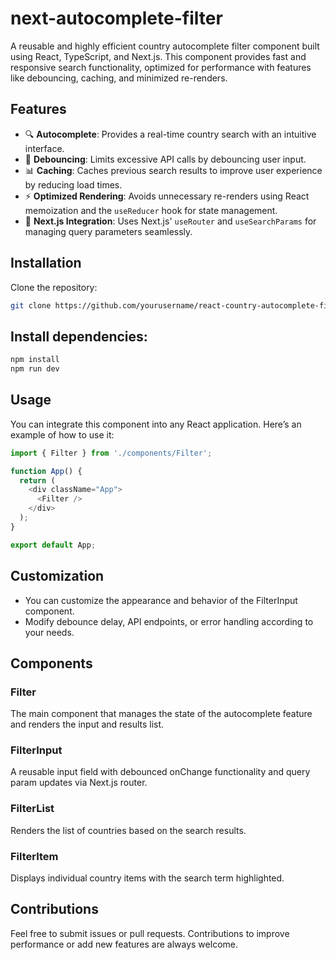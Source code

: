 # next-autocomplete-filter
A reusable and highly efficient country autocomplete filter component built using React, TypeScript, and Next.js. This component provides fast and responsive search functionality, optimized for performance with features like debouncing, caching, and minimized re-renders.

## Features

- 🔍 **Autocomplete**: Provides a real-time country search with an intuitive interface.
- 💾 **Debouncing**: Limits excessive API calls by debouncing user input.
- 📊 **Caching**: Caches previous search results to improve user experience by reducing load times.
- ⚡ **Optimized Rendering**: Avoids unnecessary re-renders using React memoization and the `useReducer` hook for state management.
- 🚀 **Next.js Integration**: Uses Next.js' `useRouter` and `useSearchParams` for managing query parameters seamlessly.

## Installation

Clone the repository:

```bash
git clone https://github.com/yourusername/react-country-autocomplete-filter.git
```

## Install dependencies:
```bash
npm install
npm run dev
```

## Usage
You can integrate this component into any React application. Here’s an example of how to use it:

```typescript
import { Filter } from './components/Filter';

function App() {
  return (
    <div className="App">
      <Filter />
    </div>
  );
}

export default App;
```

## Customization
* You can customize the appearance and behavior of the FilterInput component.
* Modify debounce delay, API endpoints, or error handling according to your needs.

## Components
### Filter
The main component that manages the state of the autocomplete feature and renders the input and results list.

### FilterInput
A reusable input field with debounced onChange functionality and query param updates via Next.js router.

### FilterList
Renders the list of countries based on the search results.

### FilterItem
Displays individual country items with the search term highlighted.

## Contributions
Feel free to submit issues or pull requests. Contributions to improve performance or add new features are always welcome.
